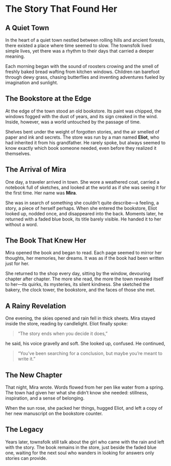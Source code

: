 # The Story That Found Her

## A Quiet Town

In the heart of a quiet town nestled between rolling hills and ancient forests, there existed a place where time seemed to slow. The townsfolk lived simple lives, yet there was a rhythm to their days that carried a deeper meaning.

Each morning began with the sound of roosters crowing and the smell of freshly baked bread wafting from kitchen windows. Children ran barefoot through dewy grass, chasing butterflies and inventing adventures fueled by imagination and sunlight.

## The Bookstore at the Edge

At the edge of the town stood an old bookstore. Its paint was chipped, the windows fogged with the dust of years, and its sign creaked in the wind. Inside, however, was a world untouched by the passage of time.

Shelves bent under the weight of forgotten stories, and the air smelled of paper and ink and secrets. The store was run by a man named **Eliot**, who had inherited it from his grandfather. He rarely spoke, but always seemed to know exactly which book someone needed, even before they realized it themselves.

## The Arrival of Mira

One day, a traveler arrived in town. She wore a weathered coat, carried a notebook full of sketches, and looked at the world as if she was seeing it for the first time. Her name was **Mira**.

She was in search of something she couldn’t quite describe—a feeling, a story, a piece of herself perhaps. When she entered the bookstore, Eliot looked up, nodded once, and disappeared into the back. Moments later, he returned with a faded blue book, its title barely visible. He handed it to her without a word.

## The Book That Knew Her

Mira opened the book and began to read. Each page seemed to mirror her thoughts, her memories, her dreams. It was as if the book had been written just for her.

She returned to the shop every day, sitting by the window, devouring chapter after chapter. The more she read, the more the town revealed itself to her—its quirks, its mysteries, its silent kindness. She sketched the bakery, the clock tower, the bookstore, and the faces of those she met.

## A Rainy Revelation

One evening, the skies opened and rain fell in thick sheets. Mira stayed inside the store, reading by candlelight. Eliot finally spoke:

> “The story ends when you decide it does,”

he said, his voice gravelly and soft. She looked up, confused. He continued,

> “You’ve been searching for a conclusion, but maybe you’re meant to write it.”

## The New Chapter

That night, Mira wrote. Words flowed from her pen like water from a spring. The town had given her what she didn’t know she needed: stillness, inspiration, and a sense of belonging.

When the sun rose, she packed her things, hugged Eliot, and left a copy of her new manuscript on the bookstore counter.

## The Legacy

Years later, townsfolk still talk about the girl who came with the rain and left with the story. The book remains in the store, just beside the faded blue one, waiting for the next soul who wanders in looking for answers only stories can provide.

